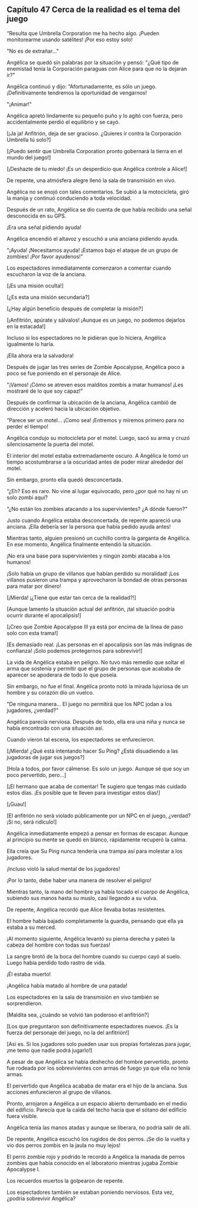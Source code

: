 
## Capítulo 47 Cerca de la realidad es el tema del juego


“Resulta que Umbrella Corporation me ha hecho algo. ¡Pueden monitorearme usando satélites! ¡Por eso estoy solo!

"No es de extrañar…"

Angélica se quedó sin palabras por la situación y pensó: "¿Qué tipo de enemistad tenía la Corporación paraguas con Alice para que no la dejaran ir?"

Angélica continuó y dijo: “Afortunadamente, es sólo un juego. ¡Definitivamente tendremos la oportunidad de vengarnos!

"¡Animar!"

Angélica apretó lindamente su pequeño puño y lo agitó con fuerza, pero accidentalmente perdió el equilibrio y se cayó.

[¡Ja ja! Anfitrión, deja de ser gracioso. ¿Quieres ir contra la Corporación Umbrella tú solo?]

[¡Puedo sentir que Umbrella Corporation pronto gobernará la tierra en el mundo del juego!]

[¡Deshazte de tu miedo! ¡Es un desperdicio que Angélica controle a Alice!]

De repente, una atmósfera alegre llenó la sala de transmisión en vivo.

Angélica no se enojó con tales comentarios. Se subió a la motocicleta, giró la manija y continuó conduciendo a toda velocidad.

Después de un rato, Angélica se dio cuenta de que había recibido una señal desconocida en su GPS.

¡Era una señal pidiendo ayuda!

Angélica encendió el altavoz y escuchó a una anciana pidiendo ayuda.

"¡Ayuda! ¡Necesitamos ayuda! ¡Estamos bajo el ataque de un grupo de zombies! ¡Por favor ayudenos!"

Los espectadores inmediatamente comenzaron a comentar cuando escucharon la voz de la anciana.

[¡Es una misión oculta!]

[¿Es esta una misión secundaria?]

[¿Hay algún beneficio después de completar la misión?]

[¡Anfitrión, apúrate y sálvalos! ¡Aunque es un juego, no podemos dejarlos en la estacada!]

Incluso si los espectadores no le pidieran que lo hiciera, Angélica igualmente lo haría.

¡Ella ahora era la salvadora!

Después de jugar las tres series de Zombie Apocalypse, Angélica poco a poco se fue poniendo en el personaje de Alice.

"¡Vamos! ¡Cómo se atreven esos malditos zombis a matar humanos! ¡Les mostraré de lo que soy capaz!”

Después de confirmar la ubicación de la anciana, Angélica cambió de dirección y aceleró hacia la ubicación objetivo.

“Parece ser un motel… ¡Como sea! ¡Entremos y miremos primero para no perder el tiempo!

Angélica condujo su motocicleta por el motel. Luego, sacó su arma y cruzó silenciosamente la puerta del motel.

El interior del motel estaba extremadamente oscuro. A Angélica le tomó un tiempo acostumbrarse a la oscuridad antes de poder mirar alrededor del motel.

Sin embargo, pronto ella quedó desconcertada.

“¿Eh? Eso es raro. No vine al lugar equivocado, pero ¿por qué no hay ni un solo zombi aquí?

“¿No están los zombies atacando a los supervivientes? ¿A dónde fueron?"

Justo cuando Angélica estaba desconcertada, de repente apareció una anciana. ¡Ella debería ser la persona que había pedido ayuda antes!

Mientras tanto, alguien presionó un cuchillo contra la garganta de Angélica. En ese momento, Angélica finalmente entendió la situación.

¡No era una base para supervivientes y ningún zombi atacaba a los humanos!

¡Solo había un grupo de villanos que habían perdido su moralidad! ¡Los villanos pusieron una trampa y aprovecharon la bondad de otras personas para matar por dinero!

[¡Mierda! ¡¿Tiene que estar tan cerca de la realidad?!]

[Aunque lamento la situación actual del anfitrión, ¡tal situación podría ocurrir durante el apocalipsis!]

[¡Creo que Zombie Apocalypse III ya está por encima de la línea de paso solo con esta trama!]

[Es demasiado real. ¡Las personas en el apocalipsis son las más indignas de confianza! ¡Solo podemos protegernos para sobrevivir!]

La vida de Angélica estaba en peligro. No tuvo más remedio que soltar el arma que sostenía y permitir que el grupo de personas que acababa de aparecer se apoderara de todo lo que poseía.

Sin embargo, no fue el final. Angélica pronto notó la mirada lujuriosa de un hombre y su corazón dio un vuelco.

"De ninguna manera... El juego no permitirá que los NPC jodan a los jugadores, ¿verdad?"

Angélica parecía nerviosa. Después de todo, ella era una niña y nunca se había encontrado con una situación así.

Cuando vieron tal escena, los espectadores se enfurecieron.

[¡Mierda! ¿Qué está intentando hacer Su Ping? ¿Está disuadiendo a las jugadoras de jugar sus juegos?]

[Hola a todos, por favor cálmense. Es solo un juego. Aunque sé que soy un poco pervertido, pero…]

[¡El hermano que acaba de comentar! Te sugiero que tengas más cuidado estos días. ¡Es posible que te lleven para investigar estos días!]

[¡Guau!]

[El anfitrión no será violado públicamente por un NPC en el juego, ¿verdad? ¡Si no, será ridículo!]

Angélica inmediatamente empezó a pensar en formas de escapar. Aunque al principio su mente se quedó en blanco, rápidamente recuperó la calma.

Ella creía que Su Ping nunca tendería una trampa así para molestar a los jugadores.

¡Incluso violó la salud mental de los jugadores!

¡Por lo tanto, debe haber una manera de resolver el peligro!

Mientras tanto, la mano del hombre ya había tocado el cuerpo de Angélica, subiendo sus manos hasta su muslo, casi llegando a su vulva.

De repente, Angélica recordó que Alice llevaba botas resistentes.

El hombre había bajado completamente la guardia, pensando que ella ya estaba a su merced.

¡Al momento siguiente, Angélica levantó su pierna derecha y pateó la cabeza del hombre con todas sus fuerzas!

La sangre brotó de la boca del hombre cuando su cuerpo cayó al suelo. Luego había perdido todo rastro de vida.

¡Él estaba muerto!

¡Angélica había matado al hombre de una patada!

Los espectadores en la sala de transmisión en vivo también se sorprendieron.

[Maldita sea, ¿cuándo se volvió tan poderoso el anfitrión?]

[Los que preguntaron son definitivamente espectadores nuevos. ¡Es la fuerza del personaje del juego, no la del anfitrión!]

[Así es. Si los jugadores solo pueden usar sus propias fortalezas para jugar, ¡me temo que nadie podrá jugarlo!]

A pesar de que Angélica se había deshecho del hombre pervertido, pronto fue rodeada por los sobrevivientes con armas de fuego ya que ella no tenía armas.

El pervertido que Angélica acababa de matar era el hijo de la anciana. Sus acciones enfurecieron al grupo de villanos.

Pronto, arrojaron a Angélica a un espacio abierto derrumbado en el medio del edificio. Parecía que la caída del techo hacía que el sótano del edificio fuera visible.

Angélica tenía las manos atadas y aunque se liberara, no podría salir de allí.

De repente, Angélica escuchó los rugidos de dos perros. ¡Se dio la vuelta y vio dos perros zombis en la jaula no muy lejos!

El perro zombie rojo y podrido le recordó a Angélica la manada de perros zombies que había conocido en el laboratorio mientras jugaba Zombie Apocalypse I.

Los recuerdos muertos la golpearon de repente.

Los espectadores también se estaban poniendo nerviosos. Esta vez, ¿podría sobrevivir Angélica?
